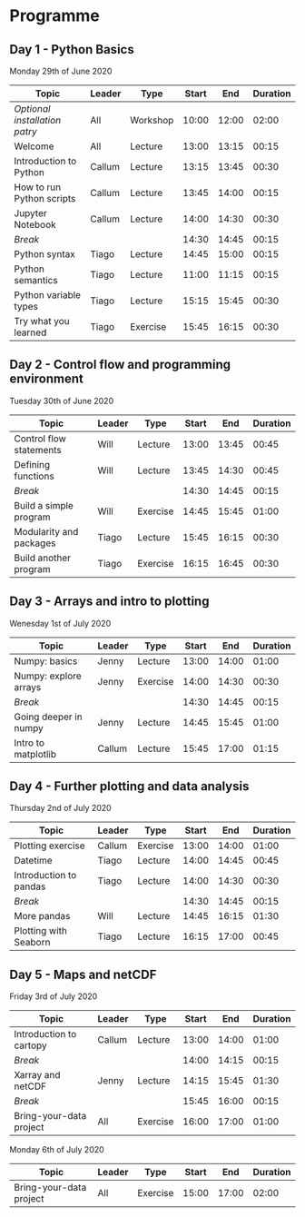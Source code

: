 # Programme
## Day 1 - Python Basics
Monday 29th of June 2020

| Topic                     | Leader | Type     | Start | End   | Duration |
|---------------------------|--------|----------|-------|-------|----------|
| *Optional installation patry*   | All | Workshop  | 10:00 | 12:00 | 02:00    |
| Welcome   | All | Lecture  | 13:00 | 13:15 | 00:15    |
| Introduction to Python    | Callum | Lecture  | 13:15| 13:45 | 00:30    |
| How to run Python scripts | Callum  | Lecture  | 13:45| 14:00 | 00:15    |
| Jupyter Notebook          | Callum | Lecture  | 14:00| 14:30 | 00:30    |
| *Break*                  |        |     | 14:30 | 14:45 | 00:15    |
| Python syntax             | Tiago    | Lecture  | 14:45 | 15:00 | 00:15    |
| Python semantics          | Tiago   | Lecture  | 11:00 | 11:15 | 00:15    |
| Python variable types     | Tiago   | Lecture  | 15:15 | 15:45 | 00:30    |
| Try what you learned      | Tiago    | Exercise | 15:45 | 16:15 | 00:30    |



## Day 2 -  Control flow and programming environment
Tuesday 30th of June 2020

| Topic                     | Leader | Type     | Start | End   | Duration |
|---------------------------|--------|----------|-------|-------|----------|
| Control flow statements   | Will   | Lecture  | 13:00 | 13:45 | 00:45    |
| Defining functions        | Will  | Lecture  | 13:45 | 14:30 | 00:45    |
| *Break*                  |        |     | 14:30 | 14:45 | 00:15    |
| Build a simple program    | Will    | Exercise | 14:45 | 15:45 | 01:00    |
| Modularity and packages   | Tiago | Lecture  | 15:45 | 16:15 | 00:30    |
| Build another program     | Tiago    | Exercise | 16:15 | 16:45 | 00:30    |

## Day 3 -  Arrays and intro to plotting
Wenesday 1st of July 2020

| Topic                     | Leader | Type     | Start | End   | Duration |
|---------------------------|--------|----------|-------|-------|----------|
| Numpy: basics             | Jenny   | Lecture  | 13:00 | 14:00 | 01:00    |
| Numpy: explore arrays     | Jenny   | Exercise | 14:00 | 14:30 | 00:30    |
| *Break*                  |        |     | 14:30 | 14:45 | 00:15    |
| Going deeper in numpy     | Jenny    | Lecture  | 14:45 | 15:45 | 01:00    |
| Intro to matplotlib       | Callum | Lecture  | 15:45 | 17:00 | 01:15    |

## Day 4 -  Further plotting and data analysis
Thursday 2nd of July 2020

| Topic                     | Leader | Type     | Start | End   | Duration |
|---------------------------|--------|----------|-------|-------|----------|
| Plotting exercise         | Callum | Exercise | 13:00 | 14:00 | 01:00    |
|Datetime    | Tiago | Lecture  | 14:00 | 14:45 | 00:45    |
| Introduction to pandas    | Tiago | Lecture  | 14:00 | 14:30 | 00:30    |
| *Break*                  |        |     | 14:30 | 14:45 | 00:15    |
| More pandas               | Will  | Lecture  | 14:45 | 16:15 | 01:30    |
| Plotting with Seaborn     | Tiago  | Lecture  | 16:15 | 17:00 | 00:45    |

## Day 5 - Maps and netCDF
Friday 3rd of July 2020

| Topic                     | Leader | Type     | Start | End   | Duration |
|---------------------------|--------|----------|-------|-------|----------|
| Introduction to cartopy   | Callum   | Lecture  | 13:00 | 14:00 | 01:00    |
| *Break*                  |        |     | 14:00 | 14:15 | 00:15    |
| Xarray and netCDF  | Jenny    | Lecture  | 14:15 | 15:45 | 01:30    |
| *Break*                  |        |     | 15:45 | 16:00 | 00:15    |
| Bring-your-data project   | All  | Exercise | 16:00 | 17:00 | 01:00    |

Monday 6th of July 2020

| Topic                     | Leader | Type     | Start | End   | Duration |
|---------------------------|--------|----------|-------|-------|----------|
| Bring-your-data project   | All  | Exercise | 15:00 | 17:00 | 02:00    |

